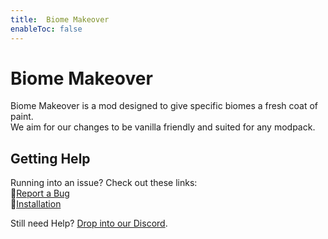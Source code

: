 ```yaml
---
title:  Biome Makeover
enableToc: false
---
```


# Biome Makeover

Biome Makeover is a mod designed to give specific biomes a fresh coat of paint.  
We aim for our changes to be vanilla friendly and suited for any modpack.

## Getting Help

Running into an issue? Check out these links:  
🐛[Report a Bug](notes/report)  
💽[Installation](notes/installation)  

Still need Help? [Drop into our Discord](https://discord.gg/D5bNnw7). 

